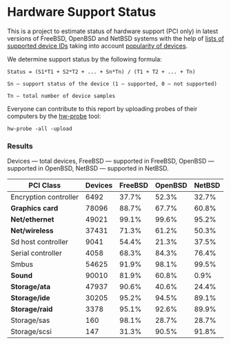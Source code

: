 Hardware Support Status
=======================

This is a project to estimate status of hardware support (PCI only) in latest
versions of FreeBSD, OpenBSD and NetBSD systems with the help of
[lists of supported device IDs](https://github.com/bsdhw/Drivers) taking into account [popularity of devices](https://github.com/linuxhw/DevicePopulation).

We determine support status by the following formula:

    Status = (S1*T1 + S2*T2 + ... + Sn*Tn) / (T1 + T2 + ... + Tn)

    Sn — support status of the device (1 — supported, 0 — not supported)

    Tn — total number of device samples

Everyone can contribute to this report by uploading probes of their computers by
the [hw-probe](https://github.com/linuxhw/hw-probe/blob/master/INSTALL.BSD.md) tool:

    hw-probe -all -upload

### Results

Devices — total devices,
FreeBSD — supported in FreeBSD,
OpenBSD — supported in OpenBSD,
NetBSD  — supported in NetBSD.

| PCI Class                    | Devices | FreeBSD | OpenBSD | NetBSD  |
|------------------------------|---------|---------|---------|---------|
| Encryption controller        | 6492    | 37.7%   | 52.3%   | 32.7%   |
| **Graphics card**            | 78096   | 88.7%   | 67.7%   | 60.8%   |
| **Net/ethernet**             | 49021   | 99.1%   | 99.6%   | 95.2%   |
| **Net/wireless**             | 37431   | 71.3%   | 61.2%   | 50.3%   |
| Sd host controller           | 9041    | 54.4%   | 21.3%   | 37.5%   |
| Serial controller            | 4058    | 68.3%   | 84.3%   | 76.4%   |
| Smbus                        | 54625   | 91.9%   | 98.1%   | 99.5%   |
| **Sound**                    | 90010   | 81.9%   | 60.8%   | 0.9%    |
| **Storage/ata**              | 47937   | 90.6%   | 40.6%   | 24.4%   |
| **Storage/ide**              | 30205   | 95.2%   | 94.5%   | 89.1%   |
| **Storage/raid**             | 3378    | 95.1%   | 92.6%   | 89.9%   |
| Storage/sas                  | 160     | 98.1%   | 28.7%   | 28.7%   |
| Storage/scsi                 | 147     | 31.3%   | 90.5%   | 91.8%   |

